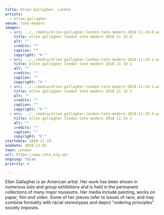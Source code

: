 ```yaml
---
title: Ellen Gallagher, London
artists:
  - ellen-gallagher
venue: tate-modern
images:
  - src: ../../media/ellen-gallagher-london-tate-modern-2018-11-19-0.webp
    title: ellen gallagher london tate modern 2018 11 19 0
    alt: ""
    credits: ""
    caption: ""
    copyright: "© "
  - src: ../../media/ellen-gallagher-london-tate-modern-2018-11-19-1.webp
    title: ellen gallagher london tate modern 2018 11 19 1
    alt: ""
    credits: ""
    caption: ""
    copyright: "© "
  - src: ../../media/ellen-gallagher-london-tate-modern-2018-11-19-2.webp
    title: ellen gallagher london tate modern 2018 11 19 2
    alt: ""
    credits: ""
    caption: ""
    copyright: "© "
  - src: ../../media/ellen-gallagher-london-tate-modern-2018-11-19-3.webp
    title: ellen gallagher london tate modern 2018 11 19 3
    alt: ""
    credits: ""
    caption: ""
    copyright: "© "
startdate: 2018-11-19
enddate: 2019-11-01
town: London
url: https://www.tate.org.uk/
ongoing: false
priority: 0

---
```


Ellen Gallagher is an American artist. Her work has been shown in numerous solo and group exhibitions and is held in the permanent collections of many major museums. Her media include painting, works on paper, film and video. Some of her pieces refer to issues of race, and may combine formality with racial stereotypes and depict "ordering principles" society imposes.